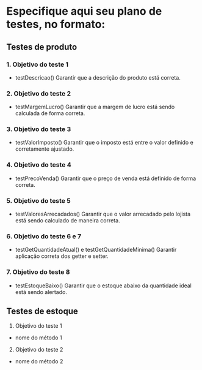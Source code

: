 # Especifique aqui seu plano de testes, no formato:

## Testes de produto

### 1. Objetivo do teste 1
  - testDescricao()
    Garantir que a descrição do produto está correta.
### 2. Objetivo do teste 2
  - testMargemLucro()
    Garantir que a margem de lucro está sendo calculada de forma correta.
### 3. Objetivo do teste 3
  - testValorImposto()
    Garantir que o imposto está entre o valor definido e corretamente ajustado.
### 4. Objetivo do teste 4
  - testPrecoVenda()
    Garantir que o preço de venda está definido de forma correta.
### 5. Objetivo do teste 5
  - testValoresArrecadados()
      Garantir que o valor arrecadado pelo lojista está sendo calculado de maneira correta.
### 6. Objetivo do teste 6 e 7
  - testGetQuantidadeAtual() e testGetQuantidadeMinima()
      Garantir aplicação correta dos getter e setter.
### 7. Objetivo do teste 8
  - testEstoqueBaixo()
      Garantir que o estoque abaixo da quantidade ideal está sendo alertado.


## Testes de estoque

1. Objetivo do teste 1
  - nome do método 1
2. Objetivo do teste 2
  - nome do método 2
